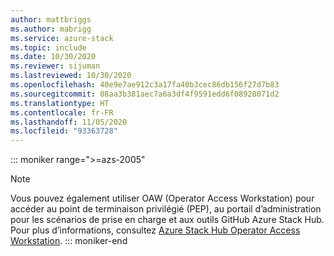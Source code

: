 ```yaml
---
author: mattbriggs
ms.author: mabrigg
ms.service: azure-stack
ms.topic: include
ms.date: 10/30/2020
ms.reviewer: sijuman
ms.lastreviewed: 10/30/2020
ms.openlocfilehash: 40e9e7ae912c3a17fa40b3cec86db156f27d7b83
ms.sourcegitcommit: 08aa3b381aec7a6a3df4f9591edd6f08928071d2
ms.translationtype: HT
ms.contentlocale: fr-FR
ms.lasthandoff: 11/05/2020
ms.locfileid: "93363728"
---
```

::: moniker range=">=azs-2005"
> [!Note] 
> Vous pouvez également utiliser OAW (Operator Access Workstation) pour accéder au point de terminaison privilégié (PEP), au portail d’administration pour les scénarios de prise en charge et aux outils GitHub Azure Stack Hub. Pour plus d’informations, consultez [Azure Stack Hub Operator Access Workstation](/azure-stack/operator/operator-access-workstation).
::: moniker-end